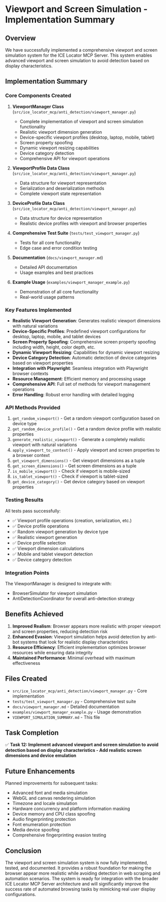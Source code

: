 # Viewport and Screen Simulation - Implementation Summary

## Overview

We have successfully implemented a comprehensive viewport and screen simulation system for the ICE Locator MCP Server. This system enables advanced viewport and screen simulation to avoid detection based on display characteristics.

## Implementation Summary

### Core Components Created

1. **ViewportManager Class** (`src/ice_locator_mcp/anti_detection/viewport_manager.py`)
   - Complete implementation of viewport and screen simulation functionality
   - Realistic viewport dimension generation
   - Device-specific viewport profiles (desktop, laptop, mobile, tablet)
   - Screen property spoofing
   - Dynamic viewport resizing capabilities
   - Device category detection
   - Comprehensive API for viewport operations

2. **ViewportProfile Data Class** (`src/ice_locator_mcp/anti_detection/viewport_manager.py`)
   - Data structure for viewport representation
   - Serialization and deserialization methods
   - Complete viewport state representation

3. **DeviceProfile Data Class** (`src/ice_locator_mcp/anti_detection/viewport_manager.py`)
   - Data structure for device representation
   - Realistic device profiles with viewport and browser properties

4. **Comprehensive Test Suite** (`tests/test_viewport_manager.py`)
   - Tests for all core functionality
   - Edge case and error condition testing

5. **Documentation** (`docs/viewport_manager.md`)
   - Detailed API documentation
   - Usage examples and best practices

6. **Example Usage** (`examples/viewport_manager_example.py`)
   - Demonstration of all core functionality
   - Real-world usage patterns

### Key Features Implemented

- **Realistic Viewport Generation**: Generates realistic viewport dimensions with natural variations
- **Device-Specific Profiles**: Predefined viewport configurations for desktop, laptop, mobile, and tablet devices
- **Screen Property Spoofing**: Comprehensive screen property spoofing including width, height, color depth, etc.
- **Dynamic Viewport Resizing**: Capabilities for dynamic viewport resizing
- **Device Category Detection**: Automatic detection of device categories based on viewport properties
- **Integration with Playwright**: Seamless integration with Playwright browser contexts
- **Resource Management**: Efficient memory and processing usage
- **Comprehensive API**: Full set of methods for viewport management operations
- **Error Handling**: Robust error handling with detailed logging

### API Methods Provided

1. `get_random_viewport()` - Get a random viewport configuration based on device type
2. `get_random_device_profile()` - Get a random device profile with realistic properties
3. `generate_realistic_viewport()` - Generate a completely realistic viewport with natural variations
4. `apply_viewport_to_context()` - Apply viewport and screen properties to a browser context
5. `get_viewport_dimensions()` - Get viewport dimensions as a tuple
6. `get_screen_dimensions()` - Get screen dimensions as a tuple
7. `is_mobile_viewport()` - Check if viewport is mobile-sized
8. `is_tablet_viewport()` - Check if viewport is tablet-sized
9. `get_device_category()` - Get device category based on viewport properties

### Testing Results

All tests pass successfully:
- ✅ Viewport profile operations (creation, serialization, etc.)
- ✅ Device profile operations
- ✅ Random viewport generation by device type
- ✅ Realistic viewport generation
- ✅ Device profile selection
- ✅ Viewport dimension calculations
- ✅ Mobile and tablet viewport detection
- ✅ Device category detection

### Integration Points

The ViewportManager is designed to integrate with:
- BrowserSimulator for viewport simulation
- AntiDetectionCoordinator for overall anti-detection strategy

## Benefits Achieved

1. **Improved Realism**: Browser appears more realistic with proper viewport and screen properties, reducing detection risk
2. **Enhanced Evasion**: Viewport simulation helps avoid detection by anti-bot systems that look for realistic display characteristics
3. **Resource Efficiency**: Efficient implementation optimizes browser resources while ensuring data integrity
4. **Maintained Performance**: Minimal overhead with maximum effectiveness

## Files Created

- `src/ice_locator_mcp/anti_detection/viewport_manager.py` - Core implementation
- `tests/test_viewport_manager.py` - Comprehensive test suite
- `docs/viewport_manager.md` - Detailed documentation
- `examples/viewport_manager_example.py` - Usage demonstration
- `VIEWPORT_SIMULATION_SUMMARY.md` - This file

## Task Completion

✅ **Task 12: Implement advanced viewport and screen simulation to avoid detection based on display characteristics - Add realistic screen dimensions and device emulation**

## Future Enhancements

Planned improvements for subsequent tasks:
- Advanced font and media simulation
- WebGL and canvas rendering simulation
- Timezone and locale simulation
- Hardware concurrency and platform information masking
- Device memory and CPU class spoofing
- Audio fingerprinting protection
- Font enumeration protection
- Media device spoofing
- Comprehensive fingerprinting evasion testing

## Conclusion

The viewport and screen simulation system is now fully implemented, tested, and documented. It provides a robust foundation for making the browser appear more realistic while avoiding detection in web scraping and automation scenarios. The system is ready for integration with the broader ICE Locator MCP Server architecture and will significantly improve the success rate of automated browsing tasks by mimicking real user display configurations.